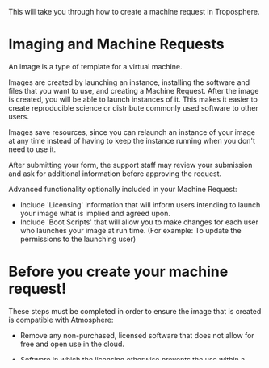 This will take you through how to create a machine request in Troposphere.

# Imaging and Machine Requests

An image is a type of template for a virtual machine.

Images are created by launching an instance, installing the software and files that you want to use, and creating a Machine Request.
After the image is created, you will be able to launch instances of it. This makes it easier to create reproducible science or distribute commonly used software to other users.

Images save resources, since you can relaunch an instance of your image at any time instead of having to keep the instance running when you don't need to use it.

After submitting your form, the support staff may review your submission and ask for additional information before approving the request.

Advanced functionality optionally included in your Machine Request:
* Include 'Licensing' information that will inform users intending to launch your image what is implied and agreed upon.
* Include 'Boot Scripts' that will allow you to make changes for each user who launches your image at run time. (For example: To update the permissions to the launching user)

# Before you create your machine request!

These steps must be completed in order to ensure the image that is created is compatible with Atmosphere:

-  Remove any non-purchased, licensed software that does not allow for free and open use in the cloud.

-  Software in which the licensing otherwise prevents the use within a cloud or virtualized environment.

-  Do *NOT* install software in these directories, as they will be destroyed during the imaging process:
    - `/home/` - All files, directories, and icons located under `/home/<username>/Desktop` will be deleted. To preserve them, you can use `/etc/skel` which is the directory that will be *COPIED* to *each new user* of the VM. Note that these
    should be small files or starter directories.
    - `/mnt`
    - `/tmp`
    - `/var/log` - All files and directories will be *emptied* but not destroyed, as part of the imaging process.
    - `/root` - All files and directories under /root/ will be destroyed as part of the imaging process.

- Volumes will *NOT* be copied to a new image. The files must exist on the disk.

- Modifications to these files will be destroyed as part of the imaging process:
    - `/etc/fstab`
    - `/etc/fstaf`
    - `/etc/group`
    - `/etc/host.allow`
    - `/etc/host.conf`
    - `/etc/host.deny`
    - `/etc/hosts`
    - `/etc/ldap.conf`
    - `/etc/passwd`
    - `/etc/resolve.conf`
    - `/etc/shadow`
    - `/etc/sshd/`
    - `/etc/sysconfig/iptables`

- If you install software that logs *outside* of `/var/log`, be sure to *empty the file* especially if it contains secrets or otherwise confidential information about your account *prior* to making a Machine Request for imaging.

- NOTE: The permissions of the operating system are NOT affected by the imaging process.
  If you install software as
  `username:groupname`
  and you intend to provide that software to other users who launch your image, you will need to *include a Boot Script* that will change the permissions of the directory.

# Creating a Machine Request

1. Click Projects on the menu bar and open the project with the instance to use for the new image.
3. Click the instance name. The instance must be in Active status.
3. In the Actions list on the right, click Image.
4. On the Image Request form, enter the necessary information:
    - New Image Name: Enter the name, up to 30 characters, to assign to the new image.
    - Description of the Image: Enter the description of the image as it will appear in Atmosphere. The description should include key words that concisely describe the tools installed, the purpose of the tools (e.g., This image performs X analysis), and the initial intent of the machine image (e.g. designed for XYZ workshop).
    - Image Tags: (Optional) Click in the field and select tags that will enhance search results for this image. You can add and remove tags later, if needed.
5. Click Next.
6. In the second screen:
    - New Version Name: Enter the new (unique) name or number of the tool to distinguish this tool from others with a similar name.
    - Change Log: Enter a brief description of the changes you made to this version of the tool.
7. Click Next.
8. In the Cloud for Deployment screen:
    - Select the cloud provider to use for the image. The choices depend on the providers to which you have been granted access.
9. Click Next.
10. In the Image Visibility screen:
    - Select the visibility for the image.
    - Public: Makes the image visible to and launchable by everyone.
    - Private: Allows only you to view and launch the image.
    - Specific Users: Makes the image visible to and launchable only specified users.
    If you chose Specific Users, select the users who will be able to launch the image.
11. To access advanced options, including excluding directories from the image, adding deployment scripts that execute when the image is launched or the status changes, or requiring the user to verify understanding of any license restrictions, click Advanced Options:
12. To exclude files from the image, list each file to exclude on a separate line and then click Next. (This step is optional. To skip this step, just click Next.)
13. To add a deployment script, click in the search field and search for the title of the script.
    -  To create a new deployment script:
        - Click Create New Script, enter a title for the script, and then either click URL and enter the URL to the script, or click Full Text and enter the deployment script.
            - URL Option: URLs must start with `http[s]://`
            - Full Text Option: It is expected that your script will include a shebang line ex: `#!/bin/bash`
        - When done, click Create and Add, and then click Next. (Just click Next to continue to the next screen without adding a new script).
14. To list any licensed software used in the image and require users to agree to the license agreement before launching, click in the search field and search for the license title.
    - To create a new license:
        - Click Create New License, enter a title for the license, and then either click URL and enter the URL to the license, or click Full Text and enter the full license text.
        - When done, click Create and Add, and then click Next. (Just click Next to continue to the next screen without adding a new script).
15. In the Review screen, click the checkbox certifying that the license does not contain any license-restricted software.
16. Click request image.

# Viewing your Machine Requests

In the current UI, you can view your lists of images and image requests.

1. In the Atmosphere current UI, click Images on the top menu bar.
2. Click My Images tab at the top of the screen.

